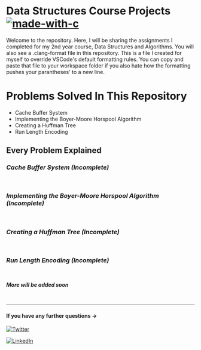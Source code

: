# **Data Structures Course Projects** [![made-with-c](https://img.shields.io/badge/Made%20with-C-1f425f.svg)]()

Welcome to the repository. Here, I will be sharing the assignments I completed for my 2nd year course, Data Structures and Algorithms. You will also see a .clang-format file in this repository. This is a file I created for myself to override VSCode's default formatting rules. You can copy and paste that file to your workspace folder if you also hate how the formatting pushes your parantheses' to a new line. 


# Problems Solved In This Repository


- Cache Buffer System
- Implementing the Boyer-Moore Horspool Algorithm
- Creating a Huffman Tree
- Run Length Encoding

## Every Problem Explained

### _Cache Buffer System (Incomplete)_


<br />

### _Implementing the Boyer-Moore Horspool Algorithm (Incomplete)_


<br />

### _Creating a Huffman Tree (Incomplete)_


<br />

### _Run Length Encoding (Incomplete)_




<br />

**_More will be added soon_**

<br />

---
#### **If you have any further questions →**

[![Twitter][twitter-shield]][twitter-url]
<br />

[![LinkedIn][linkedin-shield]][linkedin-url]

[gmail-shield]: https://img.shields.io/badge/Gmail-D14836?style=for-the-badge&logo=gmail&logoColor=white
[gmail-url]: https://mail.google.com/mail/u/0/#inbox

[linkedin-shield]: https://img.shields.io/badge/linkedin-%230077B5.svg?style=for-the-badge&logo=linkedin&logoColor=white
[linkedin-url]:https://www.linkedin.com/in/ya%C4%9Fmur-duran-645510182/

[twitter-shield]: https://img.shields.io/badge/twitter-%231DA1F2.svg?style=for-the-badge&logo=Twitter&logoColor=white
[twitter-url]:https://www.linkedin.com/in/ya%C4%9Fmur-duran-645510182/

